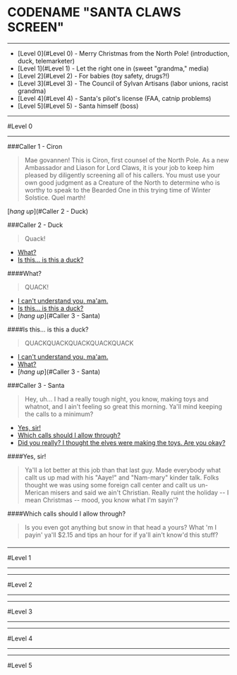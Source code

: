 CODENAME "SANTA CLAWS SCREEN"
=========================
***

* [Level 0](#Level 0) - Merry Christmas from the North Pole! (introduction, duck, telemarketer)
* [Level 1](#Level 1) - Let the right one in (sweet "grandma," media)
* [Level 2](#Level 2) - For babies (toy safety, drugs?!)
* [Level 3](#Level 3) - The Council of Sylvan Artisans (labor unions, racist grandma)
* [Level 4](#Level 4) - Santa's pilot's license (FAA, catnip problems)
* [Level 5](#Level 5) - Santa himself (boss)

***

#Level 0
***
###Caller 1 - Ciron
>Mae govannen! This is Ciron, first counsel of the North Pole. As a new Ambassador and Liason for Lord Claws, it is your job to keep him pleased by diligently screening all of his callers. You must use your own good judgment as a Creature of the North to determine who is worthy to speak to the Bearded One in this trying time of Winter Solstice. Quel marth!

[*hang up*](#Caller 2 - Duck)

###Caller 2 - Duck
>Quack!
* [What?]()
* [Is this... is this a duck?]()

####What?
>QUACK!
* [I can't understand you, ma'am.]()
* [Is this... is this a duck?]()
* [*hang up*](#Caller 3 - Santa)

####Is this... is this a duck?
>QUACKQUACKQUACKQUACKQUACK
* [I can't understand you, ma'am.]()
* [What?]()
* [*hang up*](#Caller 3 - Santa)

###Caller 3 - Santa
>Hey, uh... I had a really tough night, you know, making toys and whatnot, and I ain't feeling so great this morning. Ya'll mind keeping the calls to a minimum?
* [Yes, sir!]()
* [Which calls should I allow through?]()
* [Did you really? I thought the elves were making the toys. Are you okay?]()

####Yes, sir!
>Ya'll a lot better at this job than that last guy. Made everybody what callt us up mad with his "Aaye!" and "Nam-mary" kinder talk. Folks thought we was using some foreign call center and callt us un-Merican misers and said we ain't Christian. Really ruint the holiday -- I mean Christmas -- mood, you know what I'm sayin'?

####Which calls should I allow through?
>Is you even got anything but snow in that head a yours? What 'm I payin' ya'll $2.15 and tips an hour for if ya'll ain't know'd this stuff?

####

***
#Level 1
***

***
#Level 2
***

***
#Level 3
***

***
#Level 4
***

***
#Level 5